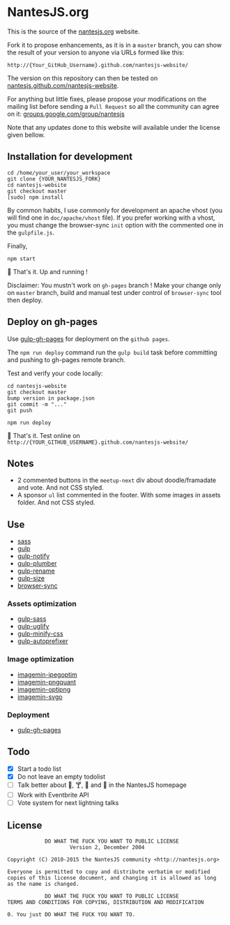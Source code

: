 # NantesJS.org

This is the source of the [nantesjs.org](http://nantesjs.org) website.

Fork it to propose enhancements, as it is in a `master` branch, you can show the result of your version to anyone via URLs formed like this:

    http://{Your_GitHub_Username}.github.com/nantesjs-website/

The version on this repository can then be tested on [nantesjs.github.com/nantesjs-website](http://nantesjs.github.com/nantesjs-website/).

For anything but little fixes, please propose your modifications on the mailing list before sending a `Pull Request` so all the community can agree on it: [groups.google.com/group/nantesjs](http://groups.google.com/group/nantesjs/)

Note that any updates done to this website will available under the license given bellow.

## Installation for development

```shell
cd /home/your_user/your_workspace
git clone {YOUR_NANTESJS_FORK}
cd nantesjs-website
git checkout master
[sudo] npm install
```

By common habits, I use commonly for development an apache vhost (you will find one in `doc/apache/vhost` file).
If you prefer working with a vhost, you must change the browser-sync `init` option with the commented one in the `gulpfile.js`.

Finally,

```
npm start
```

:metal: That's it. Up and running !

Disclaimer: You mustn't work on `gh-pages` branch !
Make your change only on `master` branch, build and manual test under control of `browser-sync` tool then deploy.

## Deploy on gh-pages

Use [gulp-gh-pages](https://www.npmjs.com/package/gulp-gh-pages) for deployment on the `github pages`.

The `npm run deploy` command run the `gulp build` task before committing and pushing to gh-pages remote branch.

Test and verify your code locally:

```shell
cd nantesjs-website
git checkout master
bump version in package.json
git commit -m "..."
git push

npm run deploy
```

:metal: That's it. Test online on `http://{YOUR_GITHUB_USERNAME}.github.com/nantesjs-website/`

## Notes

* 2 commented buttons in the `meetup-next` div about doodle/framadate and vote. And not CSS styled.
* A sponsor `ul` list commented in the footer. With some images in assets folder. And not CSS styled.

## Use

* [sass](http://sass-lang.com/)
* [gulp](http://gulpjs.com/)
* [gulp-notify](https://www.npmjs.com/package/gulp-notify)
* [gulp-plumber](https://www.npmjs.com/package/gulp-plumber)
* [gulp-rename](https://www.npmjs.com/package/gulp-rename)
* [gulp-size](https://www.npmjs.com/package/gulp-size)
* [browser-sync](http://www.browsersync.io/)

### Assets optimization

* [gulp-sass](https://www.npmjs.com/package/gulp-sass)
* [gulp-uglify](https://www.npmjs.com/package/gulp-uglify)
* [gulp-minify-css](https://www.npmjs.com/package/gulp-minify-css)
* [gulp-autoprefixer](https://www.npmjs.com/package/gulp-autoprefixer)

### Image optimization

* [imagemin-jpegoptim](https://www.npmjs.com/package/imagemin-jpegoptim)
* [imagemin-pngquant](https://www.npmjs.com/package/imagemin-pngquant)
* [imagemin-optipng](https://www.npmjs.com/package/imagemin-optipng)
* [imagemin-svgo](https://www.npmjs.com/package/imagemin-svgo)

### Deployment

* [gulp-gh-pages](https://www.npmjs.com/package/gulp-gh-pages)

## Todo

* [x] Start a todo list
* [x] Do not leave an empty todolist
* [ ] Talk better about :beers:, :cocktail:, :pizza: and :doughnut: in the NantesJS homepage
* [ ] Work with Eventbrite API
* [ ] Vote system for next lightning talks

## License

                DO WHAT THE FUCK YOU WANT TO PUBLIC LICENSE
                        Version 2, December 2004

    Copyright (C) 2010-2015 the NantesJS community <http://nantesjs.org>

    Everyone is permitted to copy and distribute verbatim or modified
    copies of this license document, and changing it is allowed as long
    as the name is changed.

                DO WHAT THE FUCK YOU WANT TO PUBLIC LICENSE
    TERMS AND CONDITIONS FOR COPYING, DISTRIBUTION AND MODIFICATION

    0. You just DO WHAT THE FUCK YOU WANT TO.
